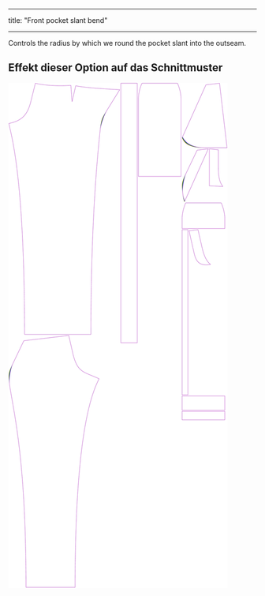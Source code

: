 - - -
title: "Front pocket slant bend"
- - -

Controls the radius by which we round the pocket slant into the outseam.

## Effekt dieser Option auf das Schnittmuster

![This image shows the effect of this option by superimposing several variants that have a different value for this option](charlie_frontpocketslantbend_sample.svg "Effect of this option on the pattern")

